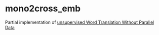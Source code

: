 # mono2cross_emb
Partial implementation of [unsupervised Word Translation Without Parallel Data](https://arxiv.org/abs/1710.04087)
